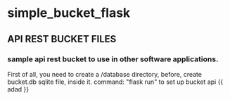 # simple_bucket_flask

## API REST BUCKET FILES

### sample api rest bucket to use in other software applications.

First of all, you need to create a /database directory, before, create bucket.db sqlite file, inside it.
command: "flask run" to set up bucket api
{{ adad }}
